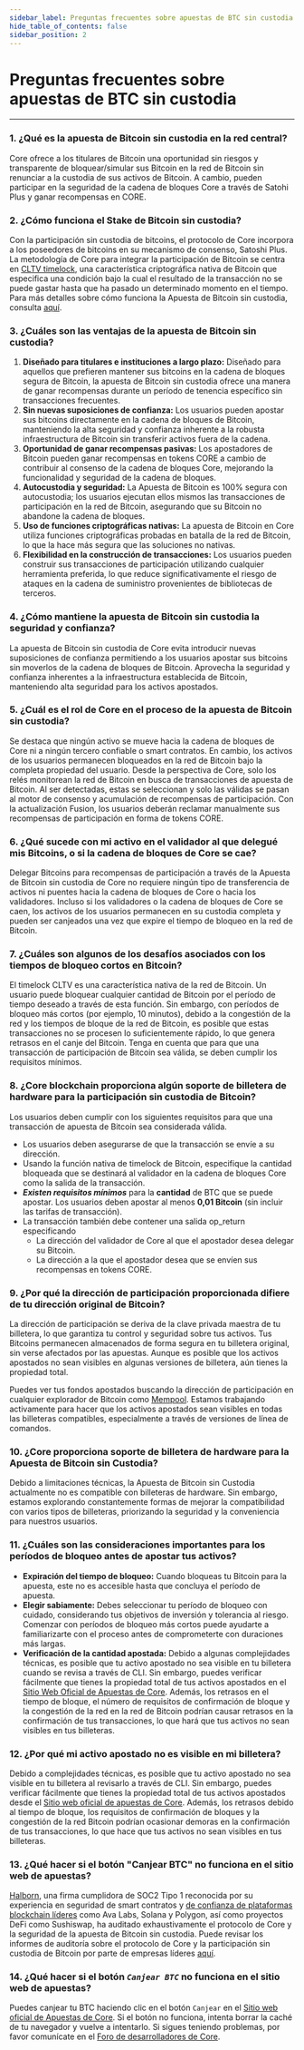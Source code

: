 ```yaml
---
sidebar_label: Preguntas frecuentes sobre apuestas de BTC sin custodia
hide_table_of_contents: false
sidebar_position: 2
---
```


# Preguntas frecuentes sobre apuestas de BTC sin custodia

---

### 1\. ¿Qué es la apuesta de Bitcoin sin custodia en la red central?

Core ofrece a los titulares de Bitcoin una oportunidad sin riesgos y transparente de bloquear/simular sus Bitcoin en la red de Bitcoin sin renunciar a la custodia de sus activos de Bitcoin. A cambio, pueden participar en la seguridad de la cadena de bloques Core a través de Satohi Plus y ganar recompensas en CORE.

### 2\. ¿Cómo funciona el Stake de Bitcoin sin custodia?

Con la participación sin custodia de bitcoins, el protocolo de Core incorpora a los poseedores de bitcoins en su mecanismo de consenso, Satoshi Plus. La metodología de Core para integrar la participación de Bitcoin se centra en [CLTV timelock](https://en.bitcoin.it/wiki/Timelock#CheckLockTimeVerify), una característica criptográfica nativa de Bitcoin que especifica una condición bajo la cual el resultado de la transacción no se puede gastar hasta que ha pasado un determinado momento en el tiempo. Para más detalles sobre cómo funciona la Apuesta de Bitcoin sin custodia, consulta [aquí](../Learn/products/btc-staking/btc-staking-working.md).

### 3\. ¿Cuáles son las ventajas de la apuesta de Bitcoin sin custodia?

1. **Diseñado para titulares e instituciones a largo plazo:** Diseñado para aquellos que prefieren mantener sus bitcoins en la cadena de bloques segura de Bitcoin, la apuesta de Bitcoin sin custodia ofrece una manera de ganar recompensas durante un período de tenencia específico sin transacciones frecuentes.
2. **Sin nuevas suposiciones de confianza:** Los usuarios pueden apostar sus bitcoins directamente en la cadena de bloques de Bitcoin, manteniendo la alta seguridad y confianza inherente a la robusta infraestructura de Bitcoin sin transferir activos fuera de la cadena.
3. **Oportunidad de ganar recompensas pasivas:** Los apostadores de Bitcoin pueden ganar recompensas en tokens CORE a cambio de contribuir al consenso de la cadena de bloques Core, mejorando la funcionalidad y seguridad de la cadena de bloques.
4. **Autocustodia y seguridad:** La Apuesta de Bitcoin es 100% segura con autocustodia; los usuarios ejecutan ellos mismos las transacciones de participación en la red de Bitcoin, asegurando que su Bitcoin no abandone la cadena de bloques.
5. **Uso de funciones criptográficas nativas:** La apuesta de Bitcoin en Core utiliza funciones criptográficas probadas en batalla de la red de Bitcoin, lo que la hace más segura que las soluciones no nativas.
6. **Flexibilidad en la construcción de transacciones:** Los usuarios pueden construir sus transacciones de participación utilizando cualquier herramienta preferida, lo que reduce significativamente el riesgo de ataques en la cadena de suministro provenientes de bibliotecas de terceros.

### 4\. ¿Cómo mantiene la apuesta de Bitcoin sin custodia la seguridad y confianza?

La apuesta de Bitcoin sin custodia de Core evita introducir nuevas suposiciones de confianza permitiendo a los usuarios apostar sus bitcoins sin moverlos de la cadena de bloques de Bitcoin. Aprovecha la seguridad y confianza inherentes a la infraestructura establecida de Bitcoin, manteniendo alta seguridad para los activos apostados.

### 5\. ¿Cuál es el rol de Core en el proceso de la apuesta de Bitcoin sin custodia?

Se destaca que ningún activo se mueve hacia la cadena de bloques de Core ni a ningún tercero confiable o smart contratos. En cambio, los activos de los usuarios permanecen bloqueados en la red de Bitcoin bajo la completa propiedad del usuario. Desde la perspectiva de Core, solo los relés monitorean la red de Bitcoin en busca de transacciones de apuesta de Bitcoin. Al ser detectadas, estas se seleccionan y solo las válidas se pasan al motor de consenso y acumulación de recompensas de participación. Con la actualización Fusion, los usuarios deberán reclamar manualmente sus recompensas de participación en forma de tokens CORE.

### 6\. ¿Qué sucede con mi activo en el validador al que delegué mis Bitcoins, o si la cadena de bloques de Core se cae?

Delegar Bitcoins para recompensas de participación a través de la Apuesta de Bitcoin sin custodia de Core no requiere ningún tipo de transferencia de activos ni puentes hacia la cadena de bloques de Core o hacia los validadores. Incluso si los validadores o la cadena de bloques de Core se caen, los activos de los usuarios permanecen en su custodia completa y pueden ser canjeados una vez que expire el tiempo de bloqueo en la red de Bitcoin.

### 7\. ¿Cuáles son algunos de los desafíos asociados con los tiempos de bloqueo cortos en Bitcoin?

El timelock CLTV es una característica nativa de la red de Bitcoin. Un usuario puede bloquear cualquier cantidad de Bitcoin por el período de tiempo deseado a través de esta función. Sin embargo, con períodos de bloqueo más cortos (por ejemplo, 10 minutos), debido a la congestión de la red y los tiempos de bloque de la red de Bitcoin, es posible que estas transacciones no se procesen lo suficientemente rápido, lo que genera retrasos en el canje del Bitcoin. Tenga en cuenta que para que una transacción de participación de Bitcoin sea válida, se deben cumplir los requisitos mínimos.

### 8\. ¿Core blockchain proporciona algún soporte de billetera de hardware para la participación sin custodia de Bitcoin?

Los usuarios deben cumplir con los siguientes requisitos para que una transacción de apuesta de Bitcoin sea considerada válida.

- Los usuarios deben asegurarse de que la transacción se envíe a su dirección.
- Usando la función nativa de timelock de Bitcoin, especifique la cantidad bloqueada que se destinará al validador en la cadena de bloques Core como la salida de la transacción.
- **_Existen requisitos mínimos_** para la **cantidad** de BTC que se puede apostar. Los usuarios deben apostar al menos **0,01 Bitcoin** (sin incluir las tarifas de transacción).
- La transacción también debe contener una salida op\_return especificando
  - La dirección del validador de Core al que el apostador desea delegar su Bitcoin.
  - La dirección a la que el apostador desea que se envíen sus recompensas en tokens CORE.

### 9\. ¿Por qué la dirección de participación proporcionada difiere de tu dirección original de Bitcoin?

La dirección de participación se deriva de la clave privada maestra de tu billetera, lo que garantiza tu control y seguridad sobre tus activos. Tus Bitcoins permanecen almacenados de forma segura en tu billetera original, sin verse afectados por las apuestas. Aunque es posible que los activos apostados no sean visibles en algunas versiones de billetera, aún tienes la propiedad total.

Puedes ver tus fondos apostados buscando la dirección de participación en cualquier explorador de Bitcoin como [Mempool](https://mempool.space/). Estamos trabajando activamente para hacer que los activos apostados sean visibles en todas las billeteras compatibles, especialmente a través de versiones de línea de comandos.

### 10\. ¿Core proporciona soporte de billetera de hardware para la Apuesta de Bitcoin sin Custodia?

Debido a limitaciones técnicas, la Apuesta de Bitcoin sin Custodia actualmente no es compatible con billeteras de hardware. Sin embargo, estamos explorando constantemente formas de mejorar la compatibilidad con varios tipos de billeteras, priorizando la seguridad y la conveniencia para nuestros usuarios.

### 11\. ¿Cuáles son las consideraciones importantes para los períodos de bloqueo antes de apostar tus activos?

- **Expiración del tiempo de bloqueo:** Cuando bloqueas tu Bitcoin para la apuesta, este no es accesible hasta que concluya el período de apuesta.
- **Elegir sabiamente:** Debes seleccionar tu período de bloqueo con cuidado, considerando tus objetivos de inversión y tolerancia al riesgo. Comenzar con períodos de bloqueo más cortos puede ayudarte a familiarizarte con el proceso antes de comprometerte con duraciones más largas.
- **Verificación de la cantidad apostada:** Debido a algunas complejidades técnicas, es posible que tu activo apostado no sea visible en tu billetera cuando se revisa a través de CLI. Sin embargo, puedes verificar fácilmente que tienes la propiedad total de tus activos apostados en el [Sitio Web Oficial de Apuestas de Core](https://stake.coredao.org/). Además, los retrasos en el tiempo de bloque, el número de requisitos de confirmación de bloque y la congestión de la red en la red de Bitcoin podrían causar retrasos en la confirmación de tus transacciones, lo que hará que tus activos no sean visibles en tus billeteras.

### 12\. ¿Por qué mi activo apostado no es visible en mi billetera?

Debido a complejidades técnicas, es posible que tu activo apostado no sea visible en tu billetera al revisarlo a través de CLI. Sin embargo, puedes verificar fácilmente que tienes la propiedad total de tus activos apostados desde el [Sitio web oficial de apuestas de Core](https://stake.coredao.org/). Además, los retrasos debido al tiempo de bloque, los requisitos de confirmación de bloques y la congestión de la red Bitcoin podrían ocasionar demoras en la confirmación de tus transacciones, lo que hace que tus activos no sean visibles en tus billeteras.

### 13\. ¿Qué hacer si el botón "Canjear BTC" no funciona en el sitio web de apuestas?

[Halborn](https://www.halborn.com/), una firma cumplidora de SOC2 Tipo 1 reconocida por su experiencia en seguridad de smart contratos y [de confianza de plataformas blockchain líderes](https://www.halborn.com/about/who-trusts-us) como Ava Labs, Solana y Polygon, así como proyectos DeFi como Sushiswap, ha auditado exhaustivamente el protocolo de Core y la seguridad de la apuesta de Bitcoin sin custodia. Puede revisar los informes de auditoría sobre el protocolo de Core y la participación sin custodia de Bitcoin por parte de empresas líderes [aquí](https://docs.coredao.org/docs/Learn/audit).

### 14\. ¿Qué hacer si el botón _`Canjear BTC`_ no funciona en el sitio web de apuestas?

Puedes canjear tu BTC haciendo clic en el botón `Canjear` en el [Sitio web oficial de Apuestas de Core](https://stake.coredao.org/). Si el botón no funciona, intenta borrar la caché de tu navegador y vuelve a intentarlo. Si sigues teniendo problemas, por favor comunícate en el [Foro de desarrolladores de Core](https://forum.coredao.org/).
